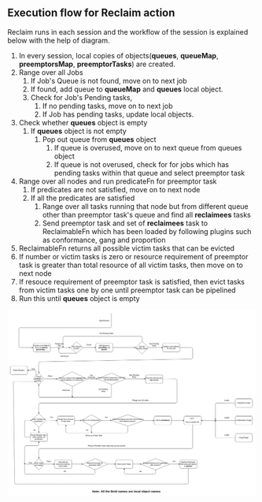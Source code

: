 ## Execution flow for Reclaim action

Reclaim runs in each session and the workflow of the session is explained below with the help of diagram.

1. In every session, local copies of objects(**queues**, **queueMap**, **preemptorsMap**, **preemptorTasks**) are created.
2. Range over all Jobs
    1. If Job's Queue is not found, move on to next job
    2. If found, add queue to **queueMap** and **queues** local object.
    3. Check for Job's Pending tasks,
        1. If no pending tasks, move on to next job
        2. If Job has pending tasks, update local objects.
3. Check whether **queues** object is empty
    1. If **queues** object is not empty
        1. Pop out queue from **queues** object
            1. If queue is overused, move on to next queue from queues object
            2. If queue is not overused, check for for jobs which has pending tasks within that queue and select preemptor task
4.  Range over all nodes and run predicateFn for preemptor task
    1. If predicates are not satisfied, move on to next node
    2. If all the predicates are satisfied
        1.  Range over all tasks running that node but from different queue other than preemptor task's queue and find all **reclaimees** tasks
        2. Send preemptor task and set of **reclaimees** task to ReclaimableFn which has been loaded by following plugins such as conformance, gang and proportion
5. ReclaimableFn returns all possible victim tasks that can be evicted
6. If number or victim tasks is zero or resource requirement of preemptor task is greater than total resource of all victim tasks, then move on to next node
7. If resouce requirement of preemptor task is satisfied, then evict tasks from victim tasks one by one until preemptor task can be pipelined
8. Run this until **queues** object is empty

![Execution flow graph for Reclaim](./images/ReclaimDesign.png)



